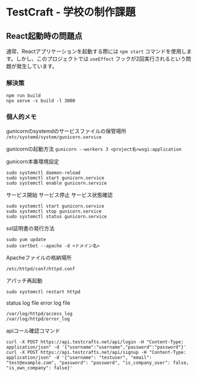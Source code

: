 # TestCraft - 学校の制作課題

## React起動時の問題点

通常、Reactアプリケーションを起動する際には `npm start` コマンドを使用します。しかし、このプロジェクトでは `useEffect` フックが2回実行されるという問題が発生しています。

### 解決策

```
npm run build
npx serve -s build -l 3000
```

### 個人的メモ
gunicornのsystemdのサービスファイルの保管場所
```/etc/systemd/system/gunicorn.service```

gunicornの起動方法
`gunicorn --workers 3 <project名>wsgi:application`

gunicorn本番環境設定
```
sudo systemctl daemon-reload
sudo systemctl start gunicorn.service
sudo systemctl enable gunicorn.service
```

サービス開始
サービス停止
サービス状態確認
```
sudo systemctl start gunicorn.service
sudo systemctl stop gunicorn.service
sudo systemctl status gunicorn.service
```

ssl証明書の発行方法
```
sudo yum update
sudo certbot --apache -d <ドメイン名>
```

Apacheファイルの格納場所
```
/etc/httpd/conf/httpd.conf
```
アパッチ再起動
```
sudo systemctl restart httpd
```

status log file
error log file 
```
/var/log/httpd/access_log
/var/log/httpd/error_log
```

apiコール確認コマンド
```
curl -X POST https://api.testcrafts.net/api/login -H "Content-Type: application/json" -d '{"username":"username","password":"password"}'
curl -X POST https://api.testcrafts.net/api/signup -H "Content-Type: application/json" -d '{"username": "testuser", "email": "test@example.com", "password": "password", "is_company_user": false, "is_own_company": false}'
```